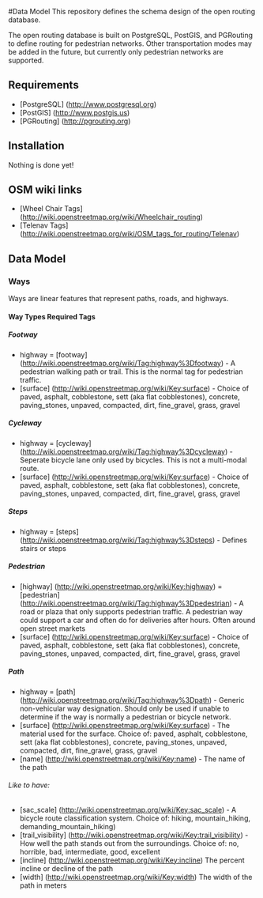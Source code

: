 #Data Model
This repository defines the schema design of the open routing database.

The open routing database is built on PostgreSQL, PostGIS, and PGRouting to define routing for pedestrian networks.  Other transportation modes may be added in the future, but currently only pedestrian networks are supported.




## Requirements
* [PostgreSQL] (http://www.postgresql.org)
* [PostGIS] (http://www.postgis.us)
* [PGRouting] (http://pgrouting.org)

## Installation

Nothing is done yet!


## OSM wiki links

* [Wheel Chair Tags] (http://wiki.openstreetmap.org/wiki/Wheelchair_routing)
* [Telenav Tags] (http://wiki.openstreetmap.org/wiki/OSM_tags_for_routing/Telenav)


## Data Model


### Ways
Ways are linear features that represent paths, roads, and highways.

#### Way Types Required Tags

##### Footway
* highway = [footway] (http://wiki.openstreetmap.org/wiki/Tag:highway%3Dfootway) - A pedestrian walking path or trail.  This is the normal tag for pedestrian traffic.
* [surface] (http://wiki.openstreetmap.org/wiki/Key:surface) - Choice of paved, asphalt, cobblestone, sett (aka flat cobblestones), concrete, paving\_stones, unpaved, compacted, dirt, fine_gravel, grass, gravel

##### Cycleway
* highway = [cycleway] (http://wiki.openstreetmap.org/wiki/Tag:highway%3Dcycleway) - Seperate bicycle lane only used by bicycles.  This is not a multi-modal route.
* [surface] (http://wiki.openstreetmap.org/wiki/Key:surface) - Choice of paved, asphalt, cobblestone, sett (aka flat cobblestones), concrete, paving\_stones, unpaved, compacted, dirt, fine_gravel, grass, gravel

##### Steps
* highway = [steps] (http://wiki.openstreetmap.org/wiki/Tag:highway%3Dsteps) - Defines stairs or steps


##### Pedestrian
* [highway] (http://wiki.openstreetmap.org/wiki/Key:highway) = [pedestrian] (http://wiki.openstreetmap.org/wiki/Tag:highway%3Dpedestrian) - A road or plaza that only supports pedestrian traffic. A pedestrian way could support a car and often do for deliveries after hours. Often around open street markets
* [surface] (http://wiki.openstreetmap.org/wiki/Key:surface) - Choice of paved, asphalt, cobblestone, sett (aka flat cobblestones), concrete, paving\_stones, unpaved, compacted, dirt, fine_gravel, grass, gravel

##### Path
* highway = [path] (http://wiki.openstreetmap.org/wiki/Tag:highway%3Dpath) - Generic non-vehicular way designation.  Should only be used if unable to determine if the way is normally a pedestrian or bicycle network.
* [surface] (http://wiki.openstreetmap.org/wiki/Key:surface) - The material used for the surface.  Choice of: paved, asphalt, cobblestone, sett (aka flat cobblestones), concrete, paving\_stones, unpaved, compacted, dirt, fine_gravel, grass, gravel
* [name] (http://wiki.openstreetmap.org/wiki/Key:name) - The name of the path 

###### Like to have:
* [sac_scale] (http://wiki.openstreetmap.org/wiki/Key:sac_scale) - A bicycle route classification system. Choice of: hiking, mountain_hiking, demanding_mountain_hiking)
* [trail_visibility] (http://wiki.openstreetmap.org/wiki/Key:trail_visibility) - How well the path stands out from the surroundings.  Choice of: no, horrible, bad, intermediate, good, excellent
* [incline] (http://wiki.openstreetmap.org/wiki/Key:incline) The percent incline or decline of the path
* [width] (http://wiki.openstreetmap.org/wiki/Key:width) The width of the path in meters





